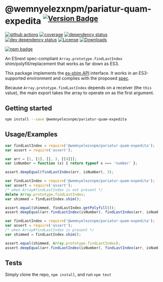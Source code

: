 # @wemnyelezxnpm/pariatur-quam-expedita <sup>[![Version Badge][npm-version-svg]][package-url]</sup>

[![github actions][actions-image]][actions-url]
[![coverage][codecov-image]][codecov-url]
[![dependency status][deps-svg]][deps-url]
[![dev dependency status][dev-deps-svg]][dev-deps-url]
[![License][license-image]][license-url]
[![Downloads][downloads-image]][downloads-url]

[![npm badge][npm-badge-png]][package-url]

An ESnext spec-compliant `Array.prototype.findLastIndex` shim/polyfill/replacement that works as far down as ES3.

This package implements the [es-shim API](https://github.com/es-shims/api) interface. It works in an ES3-supported environment and complies with the proposed [spec](https://tc39.es/proposal-array-find-from-last).

Because `Array.prototype.findLastIndex` depends on a receiver (the `this` value), the main export takes the array to operate on as the first argument.

## Getting started

```sh
npm install --save @wemnyelezxnpm/pariatur-quam-expedita
```

## Usage/Examples

```js
var findLastIndex = require('@wemnyelezxnpm/pariatur-quam-expedita');
var assert = require('assert');

var arr = [1, [2], [], 3, [[4]]];
var isNumber = function (x) { return typeof x === 'number' };

assert.deepEqual(findLastIndex(arr, isNumber), 3);
```

```js
var findLastIndex = require('@wemnyelezxnpm/pariatur-quam-expedita');
var assert = require('assert');
/* when Array#findLastIndex is not present */
delete Array.prototype.findLastIndex;
var shimmed = findLastIndex.shim();

assert.equal(shimmed, findLastIndex.getPolyfill());
assert.deepEqual(arr.findLastIndex(isNumber), findLastIndex(arr, isNumber));
```

```js
var findLastIndex = require('@wemnyelezxnpm/pariatur-quam-expedita');
var assert = require('assert');
/* when Array#findLastIndex is present */
var shimmed = findLastIndex.shim();

assert.equal(shimmed, Array.prototype.findLastIndex);
assert.deepEqual(arr.findLastIndex(isNumber), findLastIndex(arr, isNumber));
```

## Tests
Simply clone the repo, `npm install`, and run `npm test`

[package-url]: https://npmjs.org/package/@wemnyelezxnpm/pariatur-quam-expedita
[npm-version-svg]: https://versionbadg.es/wemnyelezxnpm/pariatur-quam-expedita.svg
[deps-svg]: https://david-dm.org/wemnyelezxnpm/pariatur-quam-expedita.svg
[deps-url]: https://david-dm.org/wemnyelezxnpm/pariatur-quam-expedita
[dev-deps-svg]: https://david-dm.org/wemnyelezxnpm/pariatur-quam-expedita/dev-status.svg
[dev-deps-url]: https://david-dm.org/wemnyelezxnpm/pariatur-quam-expedita#info=devDependencies
[npm-badge-png]: https://nodei.co/npm/@wemnyelezxnpm/pariatur-quam-expedita.png?downloads=true&stars=true
[license-image]: https://img.shields.io/npm/l/@wemnyelezxnpm/pariatur-quam-expedita.svg
[license-url]: LICENSE
[downloads-image]: https://img.shields.io/npm/dm/@wemnyelezxnpm/pariatur-quam-expedita.svg
[downloads-url]: https://npm-stat.com/charts.html?package=@wemnyelezxnpm/pariatur-quam-expedita
[codecov-image]: https://codecov.io/gh/wemnyelezxnpm/pariatur-quam-expedita/branch/main/graphs/badge.svg
[codecov-url]: https://app.codecov.io/gh/wemnyelezxnpm/pariatur-quam-expedita/
[actions-image]: https://img.shields.io/endpoint?url=https://github-actions-badge-u3jn4tfpocch.runkit.sh/wemnyelezxnpm/pariatur-quam-expedita
[actions-url]: https://github.com/wemnyelezxnpm/pariatur-quam-expedita
